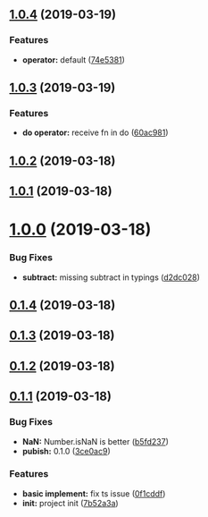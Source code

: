 <a name="1.0.4"></a>
## [1.0.4](https://github.com/dreambo8563/vue-lazy-calc/compare/v1.0.3...v1.0.4) (2019-03-19)


### Features

* **operator:** default ([74e5381](https://github.com/dreambo8563/vue-lazy-calc/commit/74e5381))



<a name="1.0.3"></a>
## [1.0.3](https://github.com/dreambo8563/vue-lazy-calc/compare/v1.0.2...v1.0.3) (2019-03-19)


### Features

* **do operator:** receive fn in do ([60ac981](https://github.com/dreambo8563/vue-lazy-calc/commit/60ac981))



<a name="1.0.2"></a>
## [1.0.2](https://github.com/dreambo8563/vue-lazy-calc/compare/v1.0.1...v1.0.2) (2019-03-18)



<a name="1.0.1"></a>
## [1.0.1](https://github.com/dreambo8563/vue-lazy-calc/compare/v1.0.0...v1.0.1) (2019-03-18)



<a name="1.0.0"></a>
# [1.0.0](https://github.com/dreambo8563/vue-lazy-calc/compare/v0.1.4...v1.0.0) (2019-03-18)


### Bug Fixes

* **subtract:** missing subtract in typings ([d2dc028](https://github.com/dreambo8563/vue-lazy-calc/commit/d2dc028))



<a name="0.1.4"></a>
## [0.1.4](https://github.com/dreambo8563/vue-lazy-calc/compare/v0.1.3...v0.1.4) (2019-03-18)



<a name="0.1.3"></a>
## [0.1.3](https://github.com/dreambo8563/vue-lazy-calc/compare/v0.1.2...v0.1.3) (2019-03-18)



<a name="0.1.2"></a>
## [0.1.2](https://github.com/dreambo8563/vue-lazy-calc/compare/v0.1.1...v0.1.2) (2019-03-18)



<a name="0.1.1"></a>
## [0.1.1](https://github.com/dreambo8563/vue-lazy-calc/compare/7b52a3a...v0.1.1) (2019-03-18)


### Bug Fixes

* **NaN:** Number.isNaN is better ([b5fd237](https://github.com/dreambo8563/vue-lazy-calc/commit/b5fd237))
* **pubish:** 0.1.0 ([3ce0ac9](https://github.com/dreambo8563/vue-lazy-calc/commit/3ce0ac9))


### Features

* **basic implement:** fix ts issue ([0f1cddf](https://github.com/dreambo8563/vue-lazy-calc/commit/0f1cddf))
* **init:** project init ([7b52a3a](https://github.com/dreambo8563/vue-lazy-calc/commit/7b52a3a))



